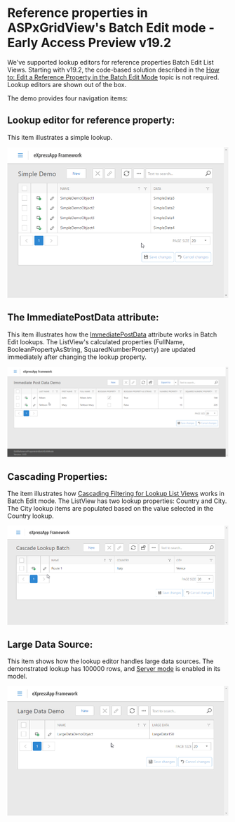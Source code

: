 # Reference properties in ASPxGridView's Batch Edit mode - Early Access Preview v19.2

We've supported lookup editors for reference properties Batch Edit List Views. Starting with v19.2, the code-based solution described in the <a href="https://docs.devexpress.com/eXpressAppFramework/115835/task-based-help/list-editors/how-to-edit-a-reference-property-in-the-batch-edit-mode">How to: Edit a Reference Property in the Batch Edit Mode</a> topic is not required. Lookup editors are shown out of the box.

The demo provides four navigation items:

## Lookup editor for reference property:

This item illustrates a simple lookup.

![SimpleDemo](Images/SimpleDemo.gif)

## The ImmediatePostData attribute:

This item illustrates how the [ImmediatePostData](https://docs.devexpress.com/eXpressAppFramework/DevExpress.Persistent.Base.ImmediatePostDataAttribute) attribute works in Batch Edit lookups. The ListView's calculated properties (FullName, BooleanPropertyAsString, SquaredNumberProperty) are updated immediately after changing the lookup property.

![ImmediatePostData](Images/ImmediatePostData.gif)

## Cascading Properties:

The item illustrates how [Cascading Filtering for Lookup List Views](https://docs.devexpress.com/eXpressAppFramework/112681/Task-Based-Help/Filtering/How-to-Implement-Cascading-Filtering-for-Lookup-List-Views) works in Batch Edit mode. The ListView has two lookup properties: Country and City. The City lookup items are populated based on the value selected in the Country lookup.

![Cascade](Images/Cascade.gif)

## Large Data Source:
This item shows how the lookup editor handles large data sources. The demonstrated lookup has 100000 rows, and [Server mode](https://docs.devexpress.com/eXpressAppFramework/113683/Concepts/UI-Construction/Views/List-View-Data-Access-Modes) is enabled in its model.

![LargeDataDemo](Images/LargeDataDemo.gif)
